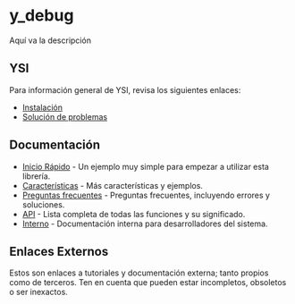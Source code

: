 # y_debug

Aquí va la descripción

## YSI

Para información general de YSI, revisa los siguientes enlaces:

* [Instalación](../instalacion.md)
* [Solución de problemas](../solucion-problemas.md)

## Documentación

* [Inicio Rápido](y_debug/inicio-rapido.md) - Un ejemplo muy simple para empezar a utilizar esta librería.
* [Características](y_debug/caracteristicas.md) - Más características y ejemplos.
* [Preguntas frecuentes](y_debug/preguntas-frecuentes.md) - Preguntas frecuentes, incluyendo errores y soluciones.
* [API](y_debug/api.md) - Lista completa de todas las funciones y su significado.
* [Interno](y_debug/interno.md) - Documentación interna para desarrolladores del sistema.

## Enlaces Externos

Estos son enlaces a tutoriales y documentación externa; tanto propios como de terceros. Ten en cuenta que pueden estar incompletos, obsoletos o ser inexactos.
